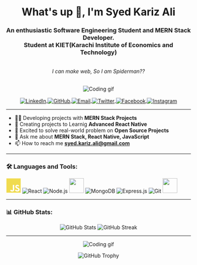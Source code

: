 <h1 align="center">What's up 👋, I'm <strong>Syed Kariz Ali</strong></h1>
<h3 align="center">An enthusiastic <strong>Software Engineering</strong> Student and <strong>MERN Stack
    Developer</strong>.  <br> Student at KIET(Karachi Institute of Economics and Technology)</h3>

  <br>
  <div align="center"><i>I can make web, So I am Spiderman??</i></div>

<br>
<p align="center">
  <img src="https://media.giphy.com/media/QTfX9Ejfra3ZmNxh6B/giphy.gif" width="100" alt="Coding gif">
</p>

<p align="center">
  <a href="https://linkedin.com/in/syed-kariz-ali" target="blank">
    <img align="center"
      src="https://img.shields.io/badge/LinkedIn-0A66C2?style=for-the-badge&logo=linkedin&logoColor=white"
      alt="LinkedIn" />
  </a>
  <a href="https://github.com/Karizali" target="blank">
    <img align="center" src="https://img.shields.io/badge/GitHub-171515?style=for-the-badge&logo=github&logoColor=white"
      alt="GitHub" />
  </a>
  <a href="mailto:syed.kariz.ali@gmail.com" target="blank">
    <img align="center" src="https://img.shields.io/badge/Email-D14836?style=for-the-badge&logo=gmail&logoColor=white"
      alt="Email" />
  </a>
  <a href="https://twitter.com/karizali" target="blank">
    <img align="center"
      src="https://img.shields.io/badge/Twitter-1DA1F2?style=for-the-badge&logo=twitter&logoColor=white"
      alt="Twitter" />
  </a>
  <a href="https://facebook.com/kariz.ali.1" target="blank">
    <img align="center"
      src="https://img.shields.io/badge/Facebook-1877F2?style=for-the-badge&logo=facebook&logoColor=white"
      alt="Facebook" />
  </a>
  <a href="https://instagram.com/kariz.ali.5" target="blank">
    <img align="center"
      src="https://img.shields.io/badge/Instagram-E4405F?style=for-the-badge&logo=instagram&logoColor=white"
      alt="Instagram" />
  </a>
</p>

---

- 👷‍♂️ Developing projects with **MERN Stack Projects**
- 🧪 Creating projects to Learnig **Advanced React Native**
- 🧑 Excited to solve real-world problem on **Open Source Projects**
- 💬 Ask me about **MERN Stack, React Native, JavaScript**
- 📫 How to reach me **syed.kariz.ali@gmail.com**

---

### 🛠️ Languages and Tools:
<p align="left">
  <img src="https://raw.githubusercontent.com/devicons/devicon/master/icons/javascript/javascript-plain.svg"
    alt="JavaScript" width="40" height="40" />
  <img src="https://www.vectorlogo.zone/logos/reactjs/reactjs-icon.svg" alt="React" width="40" height="40" />
  <img src="https://www.vectorlogo.zone/logos/nodejs/nodejs-icon.svg" alt="Node.js" width="40" height="40" />
  <img
    src="https://upload.wikimedia.org/wikipedia/commons/thumb/1/10/Cib-next-js_%28CoreUI_Icons_v1.0.0%29.svg/120px-Cib-next-js_%28CoreUI_Icons_v1.0.0%29.svg.png"
    width="40" height="40">
  <img src="https://www.vectorlogo.zone/logos/mongodb/mongodb-icon.svg" alt="MongoDB" width="40" height="40" />
  <img src="https://www.vectorlogo.zone/logos/expressjs/expressjs-icon.svg" alt="Express.js" width="40" height="40" />
  <img src="https://www.vectorlogo.zone/logos/git-scm/git-scm-icon.svg" alt="Git" width="40" height="40" />
  <img src="https://www.vectorlogo.zone/logos/firebase/firebase-icon.svg" width="40" height="40">
</p>

---

### 📊 GitHub Stats:
<p align="center">
  <img src="https://github-readme-stats.vercel.app/api?username=Karizali&show_icons=true&theme=dark" alt="GitHub Stats"
    width="400" />
  <img src="https://github-readme-streak-stats.herokuapp.com/?user=Karizali&theme=dark" alt="GitHub Streak"
    width="400" />
</p>

---

<p align="center">
  <img src="https://media.giphy.com/media/M9gbBd9nbDrOTu1Mqx/giphy.gif" width="200" alt="Coding gif">
</p>


<p align="center">
  <img src="https://github-profile-trophy.vercel.app/?username=Karizali&theme=darkhub" alt="GitHub Trophy" />
</p>
